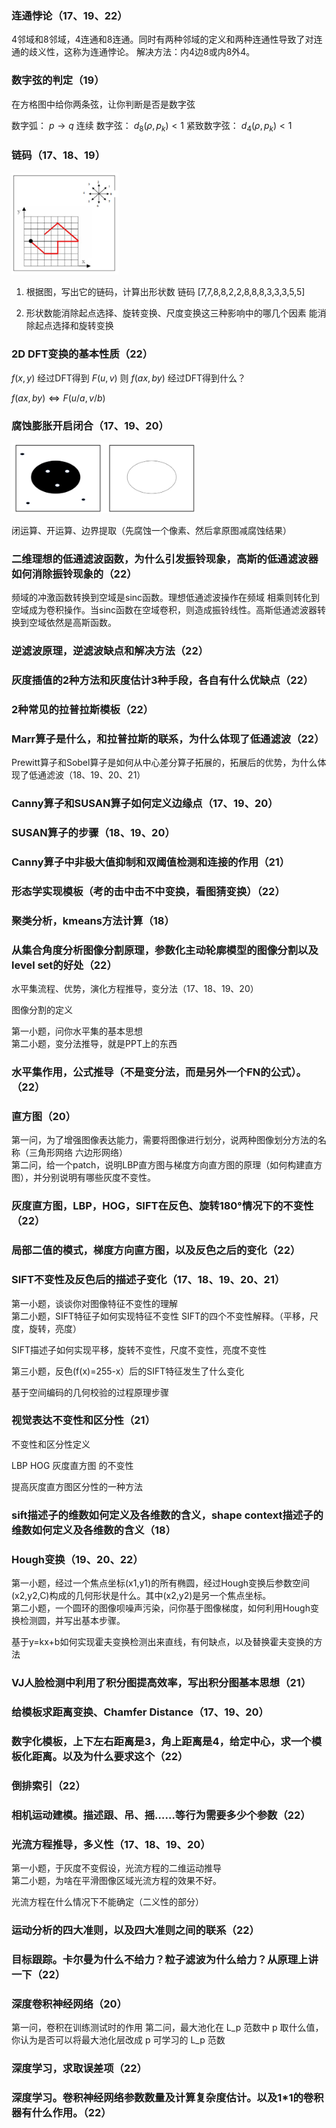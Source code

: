 ### 连通悖论（17、19、22）

4邻域和8邻域，4连通和8连通。同时有两种邻域的定义和两种连通性导致了对连通的歧义性，这称为连通悖论。  解决方法：内4边8或内8外4。

### 数字弦的判定（19）

在方格图中给你两条弦，让你判断是否是数字弦

数字弧： $p\rightarrow q$ 连续
数字弦： $d_8(\rho,p_k)<1$ 
紧致数字弦： $d_4(\rho,p_k)<1$

### 链码（17、18、19）

<img title="" src="assets/2023-03-03-22-30-20-image.png" alt="" width="171" data-align="center">

1. 根据图，写出它的链码，计算出形状数 
   链码 [7,7,8,8,2,2,8,8,8,3,3,3,5,5]

2. 形状数能消除起点选择、旋转变换、尺度变换这三种影响中的哪几个因素
   能消除起点选择和旋转变换

### 2D DFT变换的基本性质（22）

 $f(x,y)$ 经过DFT得到 $F(u,v)$ 则 $f(ax,by)$ 经过DFT得到什么？

 $f(ax,by)\Leftrightarrow F(u/a,v/b)$

### 腐蚀膨胀开启闭合（17、19、20）

<img src="assets/2023-03-03-22-38-57-image.png" title="" alt="" width="295">

闭运算、开运算、边界提取（先腐蚀一个像素、然后拿原图减腐蚀结果）

### 二维理想的低通滤波函数，为什么引发振铃现象，高斯的低通滤波器如何消除振铃现象的（22）

频域的冲激函数转换到空域是sinc函数。理想低通滤波操作在频域 相乘则转化到空域成为卷积操作。当sinc函数在空域卷积，则造成振铃线性。高斯低通滤波器转换到空域依然是高斯函数。

### 逆滤波原理，逆滤波缺点和解决方法（22）

### 灰度插值的2种方法和灰度估计3种手段，各自有什么优缺点（22）



### 2种常见的拉普拉斯模板（22）

### Marr算子是什么，和拉普拉斯的联系，为什么体现了低通滤波（22）

Prewitt算子和Sobel算子是如何从中心差分算子拓展的，拓展后的优势，为什么体现了低通滤波（18、19、20、21）

### Canny算子和SUSAN算子如何定义边缘点（17、19、20）

### SUSAN算子的步骤（18、19、20）

### Canny算子中非极大值抑制和双阈值检测和连接的作用（21）

### 形态学实现模板（考的击中击不中变换，看图猜变换）（22）

### 聚类分析，kmeans方法计算（18）

### 从集合角度分析图像分割原理，参数化主动轮廓模型的图像分割以及level set的好处（22）

水平集流程、优势，演化方程推导，变分法（17、18、19、20）

图像分割的定义

第一小题，问你水平集的基本思想  
第二小题，变分法推导，就是PPT上的东西

### 水平集作用，公式推导（不是变分法，而是另外一个FN的公式）。（22）

### 直方图（20）

第一问，为了增强图像表达能力，需要将图像进行划分，说两种图像划分方法的名称（三角形网络 六边形网络）  
第二问，给一个patch，说明LBP直方图与梯度方向直方图的原理（如何构建直方图），并分别说明有哪些灰度不变性。

### 灰度直方图，LBP，HOG，SIFT在反色、旋转180°情况下的不变性（22）

### 局部二值的模式，梯度方向直方图，以及反色之后的变化（22）

### SIFT不变性及反色后的描述子变化（17、18、19、20、21）

第一小题，谈谈你对图像特征不变性的理解  
第二小题，SIFT特征子如何实现特征不变性
SIFT的四个不变性解释。（平移，尺度，旋转，亮度）

SIFT描述子如何实现平移，旋转不变性，尺度不变性，亮度不变性

第三小题，反色(f(x)=255-x）后的SIFT特征发生了什么变化

基于空间编码的几何校验的过程原理步骤

### 视觉表达不变性和区分性（21）

不变性和区分性定义

LBP HOG 灰度直方图 的不变性

提高灰度直方图区分性的一种方法

### sift描述子的维数如何定义及各维数的含义，shape context描述子的维数如何定义及各维数的含义（18）

### Hough变换（19、20、22）

第一小题，经过一个焦点坐标(x1,y1)的所有椭圆，经过Hough变换后参数空间(x2,y2,C)构成的几何形状是什么。其中(x2,y2)是另一个焦点坐标。  
第二小题，一个圆环的图像呗噪声污染，问你基于图像梯度，如何利用Hough变换检测圆，并写出基本步骤。

基于y=kx+b如何实现霍夫变换检测出来直线，有何缺点，以及替换霍夫变换的方法

### VJ人脸检测中利用了积分图提高效率，写出积分图基本思想（21）

### 给模板求距离变换、Chamfer Distance（17、19、20）

### 数字化模板，上下左右距离是3，角上距离是4，给定中心，求一个模板化距离。以及为什么要求这个（22）

### 倒排索引（22）

### 相机运动建模。描述跟、吊、摇……等行为需要多少个参数（22）

### 光流方程推导，多义性（17、18、19、20）

第一小题，于灰度不变假设，光流方程的二维运动推导  
第二小题，为啥在平滑图像区域光流方程的效果不好。

光流方程在什么情况下不能确定（二义性的部分）

### 运动分析的四大准则，以及四大准则之间的联系（22）

### 目标跟踪。卡尔曼为什么不给力？粒子滤波为什么给力？从原理上讲一下（22）

### 深度卷积神经网络（20）

第一问，卷积在训练测试时的作用
第二问，最大池化在 L_p 范数中 p 取什么值，你认为是否可以将最大池化层改成 p 可学习的 L_p 范数

### 深度学习，求取误差项（22）

### 深度学习。卷积神经网络参数数量及计算复杂度估计。以及1*1的卷积器有什么作用。（22）











### 







### 





### 
















